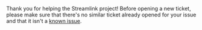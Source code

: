 Thank you for helping the Streamlink project! Before opening a new ticket,
please make sure that there's no similar ticket already opened for your
issue and that it isn't a [known issue](https://streamlink.github.io/players.html#known-issues-and-workarounds).
